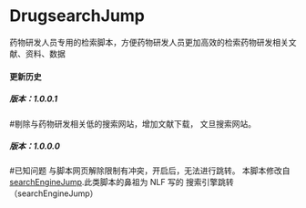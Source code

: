 # DrugsearchJump
药物研发人员专用的检索脚本，方便药物研发人员更加高效的检索药物研发相关文献、资料、数据

#### 更新历史

##### 版本：1.0.0.1
#剔除与药物研发相关低的搜索网站，增加文献下载， 文旦搜索网站。

##### 版本：1.0.0.0 
#已知问题
与脚本网页解除限制有冲突，开启后，无法进行跳转。
本脚本修改自[searchEngineJump]([超链接地址](https://github.com/qxinGitHub/searchEngineJump) "searchEngineJump").此类脚本的鼻祖为 NLF 写的 搜索引擎跳转（searchEngineJump）
